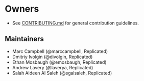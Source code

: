 # Owners

- See [CONTRIBUTING.md](CONTRIBUTING.md) for general contribution guidelines.

## Maintainers

- Marc Campbell (@marccampbell, Replicated)
- Dmitriy Ivolgin (@divolgin, Replicated)
- Ethan Mosbaugh (@emosbaugh, Replicated)
- Andrew Lavery (@laverya, Replicated)
- Salah Aldeen Al Saleh (@sgalsaleh, Replicated)
